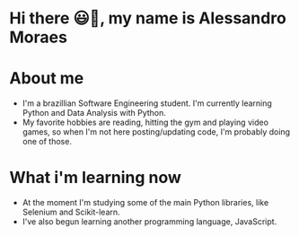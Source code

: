 # Hi there 😃👋, my name is Alessandro Moraes

# About me
- I'm a brazillian Software Engineering student. I'm currently learning Python and Data Analysis with Python.
- My favorite hobbies are reading, hitting the gym and playing video games, so when I'm not here posting/updating code, I'm probably doing one of those.

# What i'm learning now
- At the moment I'm studying some of the main Python libraries, like Selenium and Scikit-learn.
- I've also begun learning another programming language, JavaScript.
